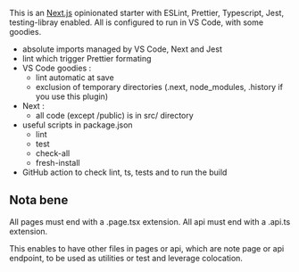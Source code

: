 This is an [Next.js](https://nextjs.org/) opinionated starter with ESLint, Prettier, Typescript, Jest, testing-libray enabled.
All is configured to run in VS Code, with some goodies.

- absolute imports managed by VS Code, Next and Jest
- lint which trigger Prettier formating
- VS Code goodies :
  - lint automatic at save
  - exclusion of temporary directories (.next, node_modules, .history if you use this plugin)
- Next :
  - all code (except /public) is in src/ directory
- useful scripts in package.json
  - lint
  - test
  - check-all
  - fresh-install
- GitHub action to check lint, ts, tests and to run the build
## Nota bene

All pages must end with a .page.tsx extension.
All api must end with a .api.ts extension.

This enables to have other files in pages or api, which are note page or api endpoint, to be used as utilities or test and leverage colocation.
